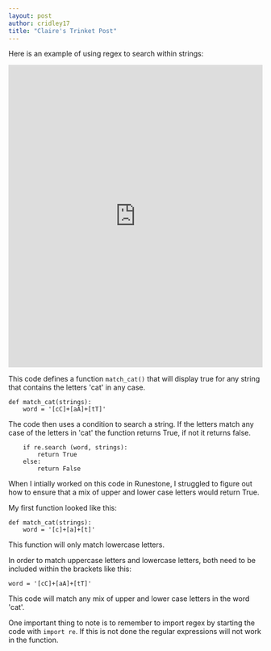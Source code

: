 ```yaml
---
layout: post
author: cridley17
title: "Claire's Trinket Post"
---
```

Here is an example of using regex to search within strings:

<iframe src="https://trinket.io/embed/python/7ff9eb4058" width="100%" height="600" frameborder="0" marginwidth="0" marginheight="0" allowfullscreen></iframe>

This code defines a function `match_cat()` that will display true for any string that contains the letters 'cat' in any case. 

```
def match_cat(strings):
    word = '[cC]+[aA]+[tT]'
```

The code then uses a condition to search a string. If the letters match any case of the letters in 'cat' the function returns True, if not it returns false. 
```
    if re.search (word, strings):
        return True
    else:
        return False
```

When I intially worked on this code in Runestone, I struggled to figure out how to ensure that a mix of upper and lower case letters would return True. 

My first function looked like this:

```
def match_cat(strings):
    word = '[c]+[a]+[t]'
```
This function will only match lowercase letters. 

In order to match uppercase letters and lowercase letters, both need to be included within the brackets like this:

```
word = '[cC]+[aA]+[tT]'
```
This code will match any mix of upper and lower case letters in the word 'cat'.

One important thing to note is to remember to import regex by starting the code with `import re`. If this is not done the regular expressions will not work in the function.  

